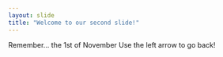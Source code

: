 ```yaml
---
layout: slide
title: "Welcome to our second slide!"
---
```

Remember... the 1st of November
Use the left arrow to go back!
